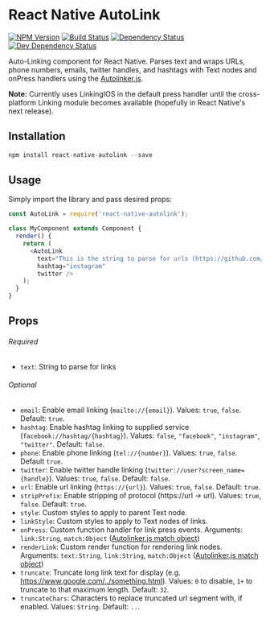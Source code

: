 # React Native AutoLink
[![NPM Version][npm-image]][npm-url] [![Build Status][build-image]][build-url] [![Dependency Status][depstat-image]][depstat-url] [![Dev Dependency Status][devdepstat-image]][devdepstat-url]

Auto-Linking component for React Native. Parses text and wraps URLs, phone numbers, emails, twitter handles, and hashtags with Text nodes and onPress handlers using the [Autolinker.js](https://github.com/gregjacobs/Autolinker.js).

**Note:** Currently uses LinkingIOS in the default press handler until the cross-platform Linking module becomes available (hopefully in React Native's next release).

## Installation

```javascript
npm install react-native-autolink --save
```

## Usage

Simply import the library and pass desired props:

```javascript
const AutoLink = require('react-native-autolink');

class MyComponent extends Component {
  render() {
    return (
      <AutoLink
        text="This is the string to parse for urls (https://github.com/joshswan/react-native-autolink), phone numbers (415-555-5555), emails (josh@sportifik.com), twitter handles (@twitter), and hashtags (#exciting)"
        hashtag="instagram"
        twitter />
    );
  }
}
```

## Props

###### Required
* `text`: String to parse for links

###### Optional
* `email`: Enable email linking (`mailto://{email}`). Values: `true`, `false`. Default: `true`.
* `hashtag`: Enable hashtag linking to supplied service (`facebook://hashtag/{hashtag}`). Values: `false`, `"facebook"`, `"instagram"`, `"twitter"`. Default: `false`.
* `phone`: Enable phone linking (`tel://{number}`). Values: `true`, `false`. Default `true`.
* `twitter`: Enable twitter handle linking (`twitter://user?screen_name={handle}`). Values: `true`, `false`. Default: `false`.
* `url`: Enable url linking (`https://{url}`). Values: `true`, `false`. Default: `true`.
* `stripPrefix`: Enable stripping of protocol (https://url -> url). Values: `true`, `false`. Default: `true`.
* `style`: Custom styles to apply to parent Text node.
* `linkStyle`: Custom styles to apply to Text nodes of links.
* `onPress`: Custom function handler for link press events. Arguments: `link:String`, `match:Object` ([Autolinker.js match object](http://gregjacobs.github.io/Autolinker.js/docs/#!/api/Autolinker.match.Match))
* `renderLink`: Custom render function for rendering link nodes. Arguments: `text:String`, `link:String`, `match:Object` ([Autolinker.js match object](http://gregjacobs.github.io/Autolinker.js/docs/#!/api/Autolinker.match.Match))
* `truncate`: Truncate long link text for display (e.g. https://www.google.com/../something.html). Values: `0` to disable, `1+` to truncate to that maximum length. Default: `32`.
* `truncateChars`: Characters to replace truncated url segment with, if enabled. Values: `String`. Default: `..`.

[build-url]: https://travis-ci.org/joshswan/react-native-autolink
[build-image]: https://travis-ci.org/joshswan/react-native-autolink.svg?branch=master
[depstat-url]: https://david-dm.org/joshswan/react-native-autolink
[depstat-image]: https://david-dm.org/joshswan/react-native-autolink.svg
[devdepstat-url]: https://david-dm.org/joshswan/react-native-autolink#info=devDependencies
[devdepstat-image]: https://david-dm.org/joshswan/react-native-autolink/dev-status.svg
[npm-url]: https://www.npmjs.com/package/react-native-autolink
[npm-image]: https://badge.fury.io/js/react-native-autolink.svg
